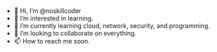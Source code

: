 - 👋 Hi, I’m @noskillcoder
- 👀 I’m interested in learning.
- 🌱 I’m currently learning cloud, network, security, and programming.
- 💞️ I’m looking to collaborate on everything.
- 📫 How to reach me soon.

<!---
noskillcoder/noskillcoder is a ✨ special ✨ repository because its `README.md` (this file) appears on your GitHub profile.
You can click the Preview link to take a look at your changes.
--->
